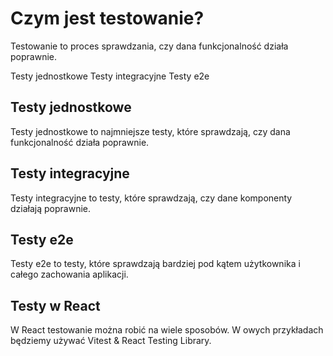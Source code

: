 # Czym jest testowanie?

Testowanie to proces sprawdzania, czy dana funkcjonalność działa poprawnie.

Testy jednostkowe
Testy integracyjne
Testy e2e

## Testy jednostkowe

Testy jednostkowe to najmniejsze testy, które sprawdzają, czy dana funkcjonalność działa poprawnie.

## Testy integracyjne

Testy integracyjne to testy, które sprawdzają, czy dane komponenty działają poprawnie.

## Testy e2e

Testy e2e to testy, które sprawdzają bardziej pod kątem użytkownika i całego zachowania aplikacji.

## Testy w React

W React testowanie można robić na wiele sposobów. W owych przykładach będziemy używać Vitest & React Testing Library.
